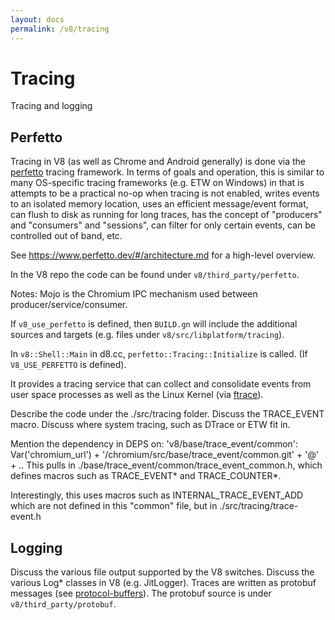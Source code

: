 ```yaml
---
layout: docs
permalink: /v8/tracing
---
```


# Tracing

Tracing and logging

## Perfetto

Tracing in V8 (as well as Chrome and Android generally) is done via the
[perfetto][] tracing framework. In terms of goals and operation, this is similar
to many OS-specific tracing frameworks (e.g. ETW on Windows) in that is attempts
to be a practical no-op when tracing is not enabled, writes events to an isolated
memory location, uses an efficient message/event format, can flush to disk as
running for long traces, has the concept of "producers" and "consumers" and
"sessions", can filter for only certain events, can be controlled out of band, etc.

See https://www.perfetto.dev/#/architecture.md for a high-level overview.

In the V8 repo the code can be found under `v8/third_party/perfetto`.

Notes: Mojo is the Chromium IPC mechanism used between producer/service/consumer.

If `v8_use_perfetto` is defined, then `BUILD.gn` will include the additional
sources and targets (e.g. files under `v8/src/libplatform/tracing`).

In `v8::Shell::Main` in d8.cc, `perfetto::Tracing::Initialize` is called. (If
`V8_USE_PERFETTO` is defined).


It provides a tracing service that can collect and consolidate events from user
space processes as well as the Linux Kernel (via [ftrace][]).

Describe the code under the ./src/tracing folder.
Discuss the TRACE_EVENT macro.
Discuss where system tracing, such as DTrace or ETW fit in.

Mention the dependency in DEPS on:
  'v8/base/trace_event/common':
    Var('chromium_url') + '/chromium/src/base/trace_event/common.git' + '@' + ..
This pulls in ./base/trace_event/common/trace_event_common.h, which defines
macros such as TRACE_EVENT* and TRACE_COUNTER*.

Interestingly, this uses macros such as INTERNAL_TRACE_EVENT_ADD which are not
defined in this "common" file, but in ./src/tracing/trace-event.h

## Logging

Discuss the various file output supported by the V8 switches.
Discuss the various Log* classes in V8 (e.g. JitLogger).
Traces are written as protobuf messages (see [protocol-buffers][]). The protobuf
source is under `v8/third_party/protobuf`.

[ftrace]: https://en.wikipedia.org/wiki/Ftrace
[perfetto]: https://www.perfetto.dev/
[protocol-buffers]: https://developers.google.com/protocol-buffers/
